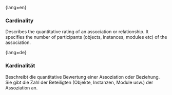 {lang=en}
### Cardinality
Describes the quantitative rating of an association or relationship.
It specifies the number of participants (objects, instances, modules etc)
of the association.

{lang=de}
### Kardinalität

Beschreibt die quantitative Bewertung einer Assoziation oder
Beziehung. Sie gibt die Zahl der Beteiligten (Objekte, Instanzen,
Module usw.) der Assoziation an.


